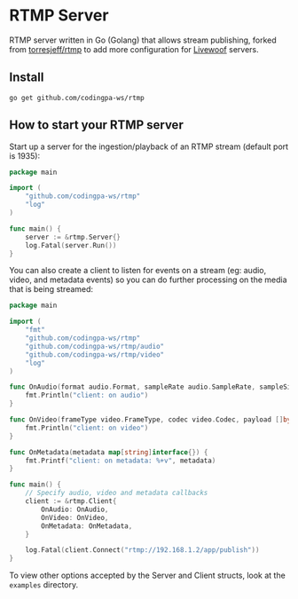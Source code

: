 # RTMP Server

RTMP server written in Go (Golang) that allows stream publishing, forked
from [torresjeff/rtmp](https://github.com/torresjeff/rtmp) to add more
configuration for [Livewoof](https://twitter.com/livewoof) servers.

## Install

`go get github.com/codingpa-ws/rtmp`

## How to start your RTMP server

Start up a server for the ingestion/playback of an RTMP stream (default port is 1935):

```go
package main

import (
	"github.com/codingpa-ws/rtmp"
	"log"
)

func main() {
	server := &rtmp.Server{}
	log.Fatal(server.Run())
}
```

You can also create a client to listen for events on a stream (eg: audio, video, and metadata events) so you can do further processing on the media that is being streamed:

```go
package main

import (
	"fmt"
	"github.com/codingpa-ws/rtmp"
	"github.com/codingpa-ws/rtmp/audio"
	"github.com/codingpa-ws/rtmp/video"
	"log"
)

func OnAudio(format audio.Format, sampleRate audio.SampleRate, sampleSize audio.SampleSize, channels audio.Channel, payload []byte, timestamp uint32) {
	fmt.Println("client: on audio")
}

func OnVideo(frameType video.FrameType, codec video.Codec, payload []byte, timestamp uint32) {
	fmt.Println("client: on video")
}

func OnMetadata(metadata map[string]interface{}) {
	fmt.Printf("client: on metadata: %+v", metadata)
}

func main() {
	// Specify audio, video and metadata callbacks
	client := &rtmp.Client{
		OnAudio: OnAudio,
		OnVideo: OnVideo,
		OnMetadata: OnMetadata,
	}

	log.Fatal(client.Connect("rtmp://192.168.1.2/app/publish"))
}
```

To view other options accepted by the Server and Client structs, look at the `examples` directory.
